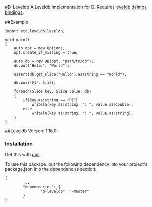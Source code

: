 #D-Leveldb
A Leveldb implementation for D.  Requires [leveldb deimos bindings](https://github.com/bheads/leveldb/).

##Example
```
import etc.leveldb.leveldb;

void main()
{
    auto opt = new Options;
    opt.create_if_missing = true;

    auto db = new DB(opt, "path/to/db");
    db.put("Hello", "World");

    assert(db.get_slice("Hello").as!string == "World");

    db.put("PI", 3.14);

    foreach(Slice key, Slice value; db)
    {
        if(key.as!string == "PI")
            writeln(key.as!string, ": ", value.as!double);
        else
            writeln(key.as!string, ": ", value.as!string);
    }
}

```

##Leveldb Version: 1.16.0

### Installation
Get this with [dub](http://registry.vibed.org/packages/d-leveldb).

To use this package, put the following dependency into your project's package.json into the dependencies section:
```
{
        ...
        "dependencies": {
                "d-leveldb": "~master"
        }
}
```
